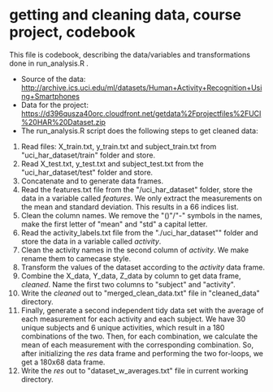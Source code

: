 getting and cleaning data, course project, codebook
===================================================
This file is codebook, describing the data/variables and transformations done in run_analysis.R .
* Source of the data: http://archive.ics.uci.edu/ml/datasets/Human+Activity+Recognition+Using+Smartphones
* Data for the project: https://d396qusza40orc.cloudfront.net/getdata%2Fprojectfiles%2FUCI%20HAR%20Dataset.zip
* The run_analysis.R script does the following steps to get cleaned data:
 1. Read files: X_train.txt, y_train.txt and subject_train.txt from "uci_har_dataset/train" folder and store.
 2. Read X_test.txt, y_test.txt and subject_test.txt from the "uci_har_dataset/test" folder and store.
 3. Concatenate and to generate data frames.
 4. Read the features.txt file from the "/uci_har_dataset" folder, store the data in a variable called *features*. We only extract the measurements on the mean and standard deviation. This results in a 66 indices list.
 5. Clean the column names. We remove the "()"/"-" symbols in the names, make the first letter of "mean" and "std" a capital letter.
 6. Read the activity_labels.txt file from the "./uci_har_dataset"" folder and store the data in a variable called *activity*.  
 7. Clean the activity names in the second column of *activity*. We make rename them to camecase style. 
 8. Transform the values of the dataset according to the *activity* data frame.  
 9. Combine the X_data, Y_data, Z_data by column to get data frame, *cleaned*. Name the first two columns to "subject" and "activity". 
 10. Write the *cleaned* out to "merged_clean_data.txt" file in "cleaned_data" directory.  
 11. Finally, generate a second independent tidy data set with the average of each measurement for each activity and each subject. We have 30 unique subjects and 6 unique activities, which result in a 180 combinations of the two. Then, for each combination, we calculate the mean of each measurement with the corresponding combination. So, after initializing the *res* data frame and performing the two for-loops, we get a 180x68 data frame.
 12. Write the *res* out to "dataset_w_averages.txt" file in current working directory.